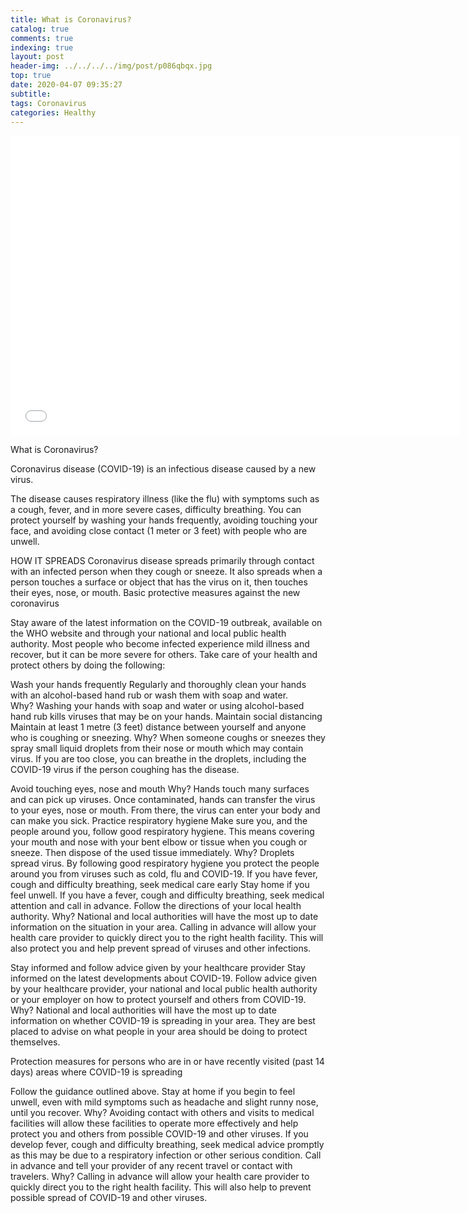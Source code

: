 ```yaml
---
title: What is Coronavirus?
catalog: true
comments: true
indexing: true
layout: post
header-img: ../../../../img/post/p086qbqx.jpg
top: true
date: 2020-04-07 09:35:27
subtitle:
tags: Coronavirus
categories: Healthy
---
```

<iframe frameborder="0" width="720" height="480"
src="//www.dailymotion.com/embed/video/x7t5gof?autoplay=1&mute=1"
allowfullscreen allow="autoplay"></iframe>

What is Coronavirus?

Coronavirus disease (COVID-19) is an infectious disease caused by a new virus.

The disease causes respiratory illness (like the flu) with symptoms such as a cough, fever, and in more severe cases, difficulty breathing. You can protect yourself by washing your hands frequently, avoiding touching your face, and avoiding close contact (1 meter or 3 feet) with people who are unwell.

HOW IT SPREADS
Coronavirus disease spreads primarily through contact with an infected person when they cough or sneeze. It also spreads when a person touches a surface or object that has the virus on it, then touches their eyes, nose, or mouth.
Basic protective measures against the new coronavirus

Stay aware of the latest information on the COVID-19 outbreak, available on the WHO website and through your national and local public health authority. Most people who become infected experience mild illness and recover, but it can be more severe for others. Take care of your health and protect others by doing the following:

Wash your hands frequently
Regularly and thoroughly clean your hands with an alcohol-based hand rub or wash them with soap and water.
Why? Washing your hands with soap and water or using alcohol-based hand rub kills viruses that may be on your hands.
Maintain social distancing
Maintain at least 1 metre (3 feet) distance between yourself and anyone who is coughing or sneezing.
Why? When someone coughs or sneezes they spray small liquid droplets from their nose or mouth which may contain virus. If you are too close, you can breathe in the droplets, including the COVID-19 virus if the person coughing has the disease.

Avoid touching eyes, nose and mouth
Why? Hands touch many surfaces and can pick up viruses. Once contaminated, hands can transfer the virus to your eyes, nose or mouth. From there, the virus can enter your body and can make you sick.
Practice respiratory hygiene
Make sure you, and the people around you, follow good respiratory hygiene. This means covering your mouth and nose with your bent elbow or tissue when you cough or sneeze. Then dispose of the used tissue immediately.
Why? Droplets spread virus. By following good respiratory hygiene you protect the people around you from viruses such as cold, flu and COVID-19.
If you have fever, cough and difficulty breathing, seek medical care early
Stay home if you feel unwell. If you have a fever, cough and difficulty breathing, seek medical attention and call in advance. Follow the directions of your local health authority.
Why? National and local authorities will have the most up to date information on the situation in your area. Calling in advance will allow your health care provider to quickly direct you to the right health facility. This will also protect you and help prevent spread of viruses and other infections.

Stay informed and follow advice given by your healthcare provider
Stay informed on the latest developments about COVID-19. Follow advice given by your healthcare provider, your national and local public health authority or your employer on how to protect yourself and others from COVID-19.
Why? National and local authorities will have the most up to date information on whether COVID-19 is spreading in your area. They are best placed to advise on what people in your area should be doing to protect themselves.

Protection measures for persons who are in or have recently visited (past 14 days) areas where COVID-19 is spreading

Follow the guidance outlined above.
Stay at home if you begin to feel unwell, even with mild symptoms such as headache and slight runny nose, until you recover. Why? Avoiding contact with others and visits to medical facilities will allow these facilities to operate more effectively and help protect you and others from possible COVID-19 and other viruses.
If you develop fever, cough and difficulty breathing, seek medical advice promptly as this may be due to a respiratory infection or other serious condition. Call in advance and tell your provider of any recent travel or contact with travelers. Why? Calling in advance will allow your health care provider to quickly direct you to the right health facility. This will also help to prevent possible spread of COVID-19 and other viruses.
